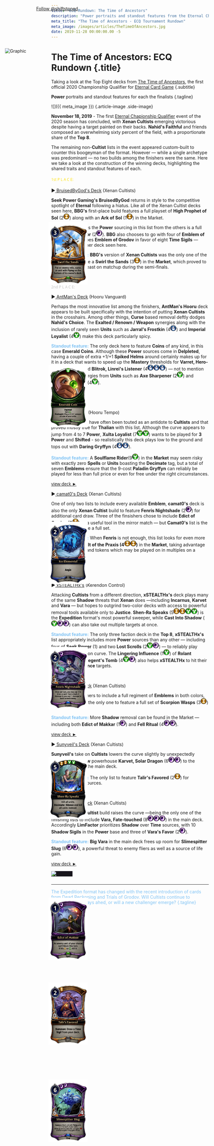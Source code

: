 ```yaml
---
title: "ECQ Rundown: The Time of Ancestors"
description: "Power portraits and standout features from the Eternal Championship Qualifier: The Time of Ancestors"
meta_title: "The Time of Ancestors - ECQ Tournament Rundown"
meta_image: /images/articles/TheTimeOfAncestors.jpg
date: 2019-11-28 00:00:00.00 -5
---
```

# The Time of Ancestors: ECQ Rundown  {.title}

Taking a look at the Top Eight decks from [The Time of Ancestors][], the first official 2020 Championship Qualifier for [Eternal Card Game][]
{.subtitle}

  [The Time of Ancestors]: https://www.direwolfdigital.com/news/eternal-championship-qualifier-the-time-of-ancestors/
  [Eternal Card Game]: https://www.direwolfdigital.com/eternal/

**Power** portraits and standout features for each the finalists
{.tagline}

![]({{ meta_image }})
{.article-image .side-image}

<img alt="Card Image" src="/images/cards/Swirl_the_Sands.png" style="position: absolute; left: 220px; top: 765px; float: left; width: 125px;" />

<img alt="Card Image" src="/images/cards/Emerald_Coin.png" style="position: absolute; left: 220px; top: 1220px; width: 125px;" />

<img alt="Card Image" src="/images/cards/Ice_Elemental.png" style="position: absolute; left: 220px; top: 1720px; width: 125px;" />

<img alt="Card Image" src="/images/cards/Fenris_Nightshade.png" style="position: absolute; left: 220px; top: 2120px; width: 125px;" />

<img alt="Card Image" src="/images/cards/Shen-Ra_Speaks.png" style="position: absolute; left: 220px; top: 2470px; float: left; width: 125px;" />

<img alt="Card Image" src="/images/cards/Edict_of_Makkar.png" style="position: absolute; left: 220px; top: 2920px; width: 125px;" />

<img alt="Card Image" src="/images/cards/Talir's_Favored.png" style="position: absolute; left: 220px; top: 3190px; width: 125px;" />

<img alt="Card Image" src="/images/cards/Slimespitter_Slug.png" style="position: absolute; left: 220px; top: 3500px; width: 125px;" />

<a href="images/TheTimeOfAncestors.jpg" style="background-color: rgb(23, 20, 29);" target="_blank"><img alt="Graphic" src="images/TheTimeOfAncestors.jpg" style="position: absolute; left: 80px; top: 210px; width: 250px; height: 164px;" /></a>

<div display style="display: inline-block; margin-left: 0px; position: absolute; left: 180px; top: 75px;"><a href="https://twitter.com/shiftstoned?ref_src=twsrc%5Etfw" class="twitter-follow-button" data-show-count="false">Follow @shiftstoned</a><script async src="https://platform.twitter.com/widgets.js" charset="utf-8"></script></div>

**November 18, 2019** - The first <a href="https://www.direwolfdigital.com/news/the-2020-eternal-world-championship/" target="_blank">Eternal Chapionship Qualifier</a> event of the 2020 season has concluded, with **Xenan Cultists** emerging victorious despite having a target painted on their backs. **Nahid's Faithful** and friends composed an overwhelming sixty percent of the field, with a proportionate share of the **Top 8**.

The remaining non-**Cultist** lists in the event appeared custom-built to counter this boogeyman of the format. However &mdash; while a single archetype was predominant &mdash; no two builds among the finishers were the same. Here we take a look at the construction of the winning decks, highlighting the shared traits and standout features of each.

<p style="font: 18px Open Sans;" />

<p style="font: 12px Open Sans; color:#FFDF00;" />
1st P L A C E:</p>
<p style="font: 18px Open Sans;" />

<!-- START PROFILE -->
&#9658;<a href="https://www.shiftstoned.com/epc/?d=EH5FEB_HEH6FEBlIEHpBDH7FEAjBEF9GDHuBEB4IEHwEEFgHEHyEFB5HIB_BEH5DEA9BEH4FCAABHiBBH7DBGpCBGwGBBzJ&t=%5BBruisedByGod%5D%20BruisedByGod's%20Deck" target="_blank">
<u>BruisedByGod's Deck</u></a> (Xenan Cultists)</p>
<!-- 16T, 21S, E-Makkar x4, Prohpet x4, V-favor x4, Ark of Sol [M]
-->
**Seek Power Gaming's BruisedByGod** returns in style to the competitive spotlight of **Eternal** following a hiatus. Like all of the Xenan Cultist decks seen here, **BBG's** first-place build features a full playset of **High Prophet of Sol** (2<img alt="Time" src="../epc/icon-time.png" style="width: 19px; height: 19px;" />) along with an **Ark of Sol** (1<img alt="Time" src="../epc/icon-time.png" style="width: 19px; height: 19px;" />) in the Market.

What distinguishes the **Power** sourcing in this list from the others is a full set of **Vara's Favor** (2<img alt="Shadow" src="../epc/icon-shadow.png" style="width: 19px; height: 19px;" />). **BBG** also chooses to go with four of **Emblem of Makkar**, but forgoes **Emblem of Grodov** in favor of eight **Time Sigils** &mdash; more than any other deck seen here.

<span style="color: #81C3F4">**Standout feature:**</span> **BBG's** version of **Xenan Cultists** was the only one of the finishers to include a **Swirl the Sands** (3<img alt="Time" src="../epc/icon-time.png" style="width: 19px; height: 19px;" />) in the **Market**, which proved to be relevant in at least on matchup during the semi-finals.

<p style="font: 14px Open Sans; color:#444444;" /><a href="https://www.shiftstoned.com/epc/?d=EH5FEB_HEH6FEBlIEHpBDH7FEAjBEF9GDHuBEB4IEHwEEFgHEHyEFB5HIB_BEH5DEA9BEH4FCAABHiBBH7DBGpCBGwGBBzJ&t=%5BBruisedByGod%5D%20BruisedByGod's%20Deck" target="_blank">view deck &#9658; </a></p>

<!-- END PROFILE -->

<p style="font: 12px Open Sans; color:#C0C0C0;" />
2nd P L A C E:</p>

<!-- START PROFILE -->
&#9658;<a href="https://www.shiftstoned.com/epc/?d=CBiEEH_BBBhGDF1DEFxCEH_FEH1GEGpHEB6ECEtFBF_CBHrDEFlEEHsDEFiDBB8GDF-FFB-DKB7FCG7CEGoHEAzBCAABFvCBHkCBHnCBE-HBH7C&t=%5BAntMan%5D%20AntMan's%20Deck" target="_blank">
<u>AntMan's Deck</u></a> (Hooru Vanguard)</p>
<!-- 15J, 18P: 2x Emerald Coin, Emblem-L [M]
**Shen-Ra, Unbreakable** (1J), -->
Perhaps the most innovative list among the finishers, **AntMan's Hooru** deck appears to be built specifically with the intention of putting **Xenan Cultists** in the crosshairs. Among other things, **Curse** based removal deftly dodges **Nahid's Choice**. The **Exalted / Renown / Weapon** synergies along with the inclusion of rarely seen **Units** such as **Jarral's Frostkin** (4<img alt="Primal" src="../epc/icon-primal.png" style="width: 19px; height: 19px;" />) and **Imperial Loyalist** (4<img alt="Justice" src="../epc/icon-justice.png" style="width: 19px; height: 19px;" />) make this deck particularly spicy.

<span style="color: #81C3F4">**Standout feature:**</span> The only deck here to feature **Coins** of any kind, in this case **Emerald Coins**. Although these **Power** sources come in **Delpleted**, having a couple of extra +1/+1 **Spiked Helms** around certainly makes up for it in a deck that wants to speed up the **Mastery** thresholds for **Varret, Hero-in-Training** (2) and **Blitrok, Linrei's Listener** (4<img alt="Primal" src="../epc/icon-primal.png" style="width: 19px; height: 19px;" /><img alt="Primal" src="../epc/icon-primal.png" style="width: 19px; height: 19px;" /><img alt="Primal" src="../epc/icon-primal.png" style="width: 19px; height: 19px;" />) &mdash; not to mention the **Weapon** synergies from **Units** such as **Axe Sharpener** (2<img alt="Justice" src="../epc/icon-justice.png" style="width: 19px; height: 19px;" />) and **Imperial Loyalist** (4<img alt="Justice" src="../epc/icon-justice.png" style="width: 19px; height: 19px;" />).

<p style="font: 14px Open Sans; color:#444444;" /><a href="https://www.shiftstoned.com/epc/?d=CBiEEH_BBBhGDF1DEFxCEH_FEH1GEGpHEB6ECEtFBF_CBHrDEFlEEHsDEFiDBB8GDF-FFB-DKB7FCG7CEGoHEAzBCAABFvCBHkCBHnCBE-HBH7C&t=%5BAntMan%5D%20AntMan's%20Deck" target="_blank">view deck &#9658; </a></p>

<!-- END PROFILE -->

<p style="font: 12px Open Sans; color:#cd7f32;" />
3rd P L A C E:</p>

<!-- START PROFILE -->
&#9658;<a href="https://www.shiftstoned.com/epc/?d=EBgEEBiEEBhGEHjCEBrEDE-HEH_FEH1GEGpHEEtFBF_CEHsDEGmEHB-DFB7FDH9BEH7CEGoHEAzBCAABC5GBHkCBHyCBHhGBH6C&t=%5BThalian%5D%20Thalian's%20Deck" target="_blank">
<u>Thalian's Deck</u></a> (Hooru Tempo)</p>
<!-- 18J, 17P: -->
Fast **Hooru** builds have often been touted as an antidote to **Cultists** and that proved mostly true for **Thalian** with this list. Although the curve appears to jump from 4 to 7 **Power**, **Xulta Loyalist** (7<img alt="Justice" src="../epc/icon-justice.png" style="width: 19px; height: 19px;" /><img alt="Justice" src="../epc/icon-justice.png" style="width: 19px; height: 19px;" />) wants to be played for **3 Power** and **Shifted** - so realistically this deck plays low to the ground and tops out with **Daring Gryffyn** (4<img alt="Primal" src="../epc/icon-primal.png" style="width: 19px; height: 19px;" /><img alt="Primal" src="../epc/icon-primal.png" style="width: 19px; height: 19px;" />).

<span style="color: #81C3F4">**Standout feature:**</span> A **Soulflame Rider**(9<img alt="Justice" src="../epc/icon-justice.png" style="width: 19px; height: 19px;" />) in the **Market** may seem risky with exactly zero **Spells** or **Units** boasting the **Decimate** tag, but a total of seven **Emblems** ensure that the 9-cost **Paladin Gryffyn** can reliably be played for less than full price or even for free under the right circumstances.

<p style="font: 14px Open Sans; color:#444444;" /><a href="https://www.shiftstoned.com/epc/?d=EBgEEBiEEBhGEHjCEBrEDE-HEH_FEH1GEGpHEEtFBF_CEHsDEGmEHB-DFB7FDH9BEH7CEGoHEAzBCAABC5GBHkCBHyCBHhGBH6C&t=%5BThalian%5D%20Thalian's%20Deck" target="_blank">view deck &#9658; </a></p>

<!-- END PROFILE -->

<!-- START PROFILE -->
&#9658;<a href="https://www.shiftstoned.com/epc/?d=EH5FEB_HEH6FEBlICEsGEHpBEH7FEF9GEHuBEB4IEHwEEFgHEHyEHB5HCB_BEHfEH5DEA9BEH4FCAABHiBBBgDBGwGBBgPBBzJ&t=%5Bcamat0%5D%20camat0%27s%20Deck" target="_blank">
<u>camat0's Deck</u></a> (Xenan Cultists)</p>
<!-- 14T, 19S, E-Grodov x4, E-Makkar x4, Prophet x4, Ark of Sol [M]
-->
One of only two lists to include every available **Emblem**, **camat0's** deck is also the only **Xenan Cultist** build to feature **Fenris Nightshade** (2<img alt="Shadow" src="../epc/icon-shadow.png" style="width: 19px; height: 19px;" />) for additional card draw. Three of the finsishers chose to include **Edict of Grodov (3<img alt="Time" src="../epc/icon-time.png" style="width: 19px; height: 19px;" />)** &mdash; a useful tool in the mirror match &mdash; but **Camat0's** list is the only one to include a full set.

<span style="color: #81C3F4">**Standout feature:**</span> When **Fenris** is not enough, this list looks for even more draws from a **Vault of the Praxis (4<img alt="Time" src="../epc/icon-time.png" style="width: 19px; height: 19px;" /><img alt="Time" src="../epc/icon-time.png" style="width: 19px; height: 19px;" />)** in the **Market**, taking advantage of low cost units and tokens which may be played on in multiples on a single turn.

<p style="font: 14px Open Sans; color:#444444;" /><a href="https://www.shiftstoned.com/epc/?d=EH5FEB_HEH6FEBlICEsGEHpBEH7FEF9GEHuBEB4IEHwEEFgHEHyEHB5HCB_BEHfEH5DEA9BEH4FCAABHiBBBgDBGwGBBgPBBzJ&t=%5Bcamat0%5D%20camat0%27s%20Deck" target="_blank">view deck &#9658; </a></p>

<!-- END PROFILE -->

<p style="font: 12px Open Sans; color:#FF4500;" />
5th P L A C E:</p>

<!-- START PROFILE -->
&#9658;<a href="https://www.shiftstoned.com/epc/?d=EB4MEEsGCFwGEGnDBAjBDB9CDHmGDF9GDFyGDBgDEHvEEHwEEHwFCBxDEHyECF2FDB-DFB5HDB_BEA9BEA6BEA3BCF2HCAABGwGBF1GBG1GBBzJBH5D&t=%5BxSTEALTHx%5D%20xSTEALTHx's%20Deck" target="_blank">
<u>xSTEALTHx's</u></a> (Kerendon Control)</p>
<!-- 20T, 22J, 25S: 4x Seek Power, 2x Lost Scroll, 1x Vara's Favor, 3x Amber Acolyte, Regent's Tomb, Emblem of Makkar -->
Attacking **Cultists** from a different direction, **xSTEALTHx's** deck plays many of the same **Shadow** threats that **Xenan** does &mdash;including **Incarnus**, **Karvet** and **Vara** &mdash; but hopes to outgrind two-color decks with access to powerful removal tools available only to **Justice**. **Shen-Ra Speaks** (5<img alt="Time" src="../epc/icon-time.png" style="width: 19px; height: 19px;" /><img alt="Time" src="../epc/icon-time.png" style="width: 19px; height: 19px;" /><img alt="Justice" src="../epc/icon-justice.png" style="width: 19px; height: 19px;" /><img alt="Justice" src="../epc/icon-justice.png" style="width: 19px; height: 19px;" />) is the **Expedition** format's most powerful sweeper, while **Cast Into Shadow** (<img alt="Justice" src="../epc/icon-justice.png" style="width: 19px; height: 19px;" /><img alt="Shadow" src="../epc/icon-shadow.png" style="width: 19px; height: 19px;" /><img alt="Shadow" src="../epc/icon-shadow.png" style="width: 19px; height: 19px;" />) can also take out multiple targets at once.

<span style="color: #81C3F4">**Standout feature:**</span> The only three faction deck in the **Top 8**, **xSTEALTHx's** list appropriately includes more **Power** sources than any other &mdash; including four of **Seek Power** (1) and two **Lost Scrolls** (2<img alt="Justice" src="../epc/icon-justice.png" style="width: 19px; height: 19px;" /><img alt="Shadow" src="../epc/icon-shadow.png" style="width: 19px; height: 19px;" />) &mdash; to reliably play **Shen-Ra Speaks** on curve. The **Lingering Influence** (1<img alt="Justice" src="../epc/icon-justice.png" style="width: 19px; height: 19px;" />) of **Rolant** surrounding the **Regent's Tomb** (4<img alt="Justice" src="../epc/icon-justice.png" style="width: 19px; height: 19px;" /><img alt="Shadow" src="../epc/icon-shadow.png" style="width: 19px; height: 19px;" />) also helps **xSTEALTHx** to hit their **Power** and **Influence** targets.

<p style="font: 14px Open Sans; color:#444444;" /><a href="https://www.shiftstoned.com/epc/?d=EB4MEEsGCFwGEGnDBAjBDB9CDHmGDF9GDFyGDBgDEHvEEHwEEHwFCBxDEHyECF2FDB-DFB5HDB_BEA9BEA6BEA3BCF2HCAABGwGBF1GBG1GBBzJBH5D&t=%5BxSTEALTHx%5D%20xSTEALTHx's%20Deck" target="_blank">view deck &#9658; </a></p>

<!-- END PROFILE -->

<!-- START PROFILE -->
&#9658;<a href="https://www.shiftstoned.com/epc/?d=EH5FEB_HEH6FEBlIEHpBEH7FDAjBEF9GDHuBEBgDEHwEEFgHEHyEFB5HEB_BEHfEH5DEA9BEH4FCAABHiBBH7DBHvEBGwGBBzJ&t=%5BBardeane%5D%20Bardeane's%20Deck" target="_blank">
<u>Bardeane's Deck</u></a> (Xenan Cultists)</p>
<!-- 16T, 20S, E-Grodov x4, E-Makkar x4, Prophet x4, V-favor x3, Ark of Sol [M]
-->
One of two finsishers to include a full regiment of **Emblems** in both colors, **Bardeane**'s list is the only one to feature a full set of **Scorpion Wasps** (3<img alt="Time" src="../epc/icon-time.png" style="width: 19px; height: 19px;" />) in the main deck.

<span style="color: #81C3F4">**Standout feature:**</span> More **Shadow** removal can be found in the Market &mdash; including both **Edict of Makkar** (1<img alt="Shadow" src="../epc/icon-shadow.png" style="width: 19px; height: 19px;" />) and **Fell Ritual** (4<img alt="Shadow" src="../epc/icon-shadow.png" style="width: 19px; height: 19px;" /><img alt="Shadow" src="../epc/icon-shadow.png" style="width: 19px; height: 19px;" />).

<p style="font: 14px Open Sans; color:#444444;" /><a href="https://www.shiftstoned.com/epc/?d=EH5FEB_HEH6FEBlIEHpBEH7FDAjBEF9GDHuBEBgDEHwEEFgHEHyEFB5HEB_BEHfEH5DEA9BEH4FCAABHiBBH7DBHvEBGwGBBzJ&t=%5BBardeane%5D%20Bardeane's%20Deck" target="_blank">view deck &#9658; </a></p>

<!-- END PROFILE -->

<!-- START PROFILE -->
&#9658;<a href="https://www.shiftstoned.com/epc/?d=EH5FEB_HEH6FEBlIEHpBEH7FDALBAjBBAkBCHtBEF9GBBgDEB4ICHvEEHwEEFgHHB5HGB_BEH5DEA9BEH4FCAABHiBBH7DBHyEBBzJBHf&t=%5BSunyveil%5D%20Sunyveil's%20Deck" target="_blank">
<u>Sunyveil's Deck</u></a> (Xenan Cultists)</p>

<!-- 17T, 20S, E-Makkar x4, Prophet x4, T-favor x3, V-favor x1, Ark of Sol [M]
-->
**Sunyveil's** take on **Cultists** lowers the curve slightly by unexpectedly relegating **Shadow** powerhouse **Karvet, Solar Dragon** (6<img alt="Shadow" src="../epc/icon-shadow.png" style="width: 19px; height: 19px;" /><img alt="Shadow" src="../epc/icon-shadow.png" style="width: 19px; height: 19px;" />) to the **Market** insted of the main deck.

<span style="color: #81C3F4">**Standout feature:**</span> The only list to feature **Talir's Favored** (2<img alt="Time" src="../epc/icon-time.png" style="width: 19px; height: 19px;" />) for additional **Time** sources.

<p style="font: 14px Open Sans; color:#444444;" /><a href="https://www.shiftstoned.com/epc/?d=EH5FEB_HEH6FEBlIEHpBEH7FDALBAjBBAkBCHtBEF9GBBgDEB4ICHvEEHwEEFgHHB5HGB_BEH5DEA9BEH4FCAABHiBBH7DBHyEBBzJBHf&t=%5BSunyveil%5D%20Sunyveil's%20Deck" target="_blank">view deck &#9658; </a></p>

<!-- END PROFILE -->

<!-- START PROFILE -->
&#9658;<a href="https://www.shiftstoned.com/epc/?d=CH5FEB_HEH6FCBlIEHpBEH7FDAjBDHtBEF9GEBgDDE_GEHwEDFgHEHyECBzJKB5HHB_BEA9BEH4FCAABHiBBH7DBHvEBGwGBCnF&t=%5BLimFactor%5D%20LimFactor's%20Deck" target="_blank">
<u>LimFactor's Deck</u></a> (Xenan Cultists)</p>
<!-- 15T, 21S, Prophet x4, V-favor x1, Ark of Sol [M]
-->
In contrast, this **Cultist** build raises the curve &mdash;being the only one of the finishing lists to include **Vara, Fate-touched** (8<img alt="Shadow" src="../epc/icon-shadow.png" style="width: 19px; height: 19px;" /><img alt="Shadow" src="../epc/icon-shadow.png" style="width: 19px; height: 19px;" /><img alt="Shadow" src="../epc/icon-shadow.png" style="width: 19px; height: 19px;" />) in the main deck. Accordingly **LimFactor** prioritizes **Shadow** over **Time** sources, with 10 **Shadow Sigils** in the **Power** base and three of **Vara's Favor** (2<img alt="Shadow" src="../epc/icon-shadow.png" style="width: 19px; height: 19px;" />).

<span style="color: #81C3F4">**Standout feature:**</span> **Big Vara** in the main deck frees up room for **Slimespitter Slug** (6<img alt="Shadow" src="../epc/icon-shadow.png" style="width: 19px; height: 19px;" /><img alt="Shadow" src="../epc/icon-shadow.png" style="width: 19px; height: 19px;" />), a powerful threat to enemy fliers as well as a source of life gain.

<p style="font: 14px Open Sans; color:#444444;" /><a href="https://www.shiftstoned.com/epc/?d=CH5FEB_HEH6FCBlIEHpBEH7FDAjBDHtBEF9GEBgDDE_GEHwEDFgHEHyECBzJKB5HHB_BEA9BEH4FCAABHiBBH7DBHvEBGwGBCnF&t=%5BLimFactor%5D%20LimFactor's%20Deck" target="_blank">view deck &#9658; </a></p>

<!-- END PROFILE -->

<a href="images/TheTimeOfAncestors.jpg" style="background-color: rgb(23, 20, 29);" target="_blank"><img alt="Graphic" src="images/TheTimeOfAncestors.jpg" style="width: 450px"/></a>

<hr style="margin-top: 25px" width="100%" />

<atsub style="color:#81C3F4;">
The Expedition format has changed with the recent introduction of cards from Dead Reckoning and Trials of Grodov. Will Cultists continue to dominate in the days ahed, or will a new challenger emerge?
{.tagline}
{.subtitle}

